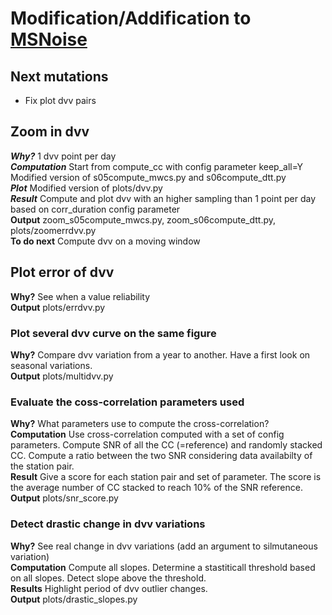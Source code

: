 # Modification/Addification to [MSNoise](https://github.com/ROBelgium/MSNoise)
## Next mutations
* Fix plot dvv pairs

## Zoom in dvv
***Why?***
1 dvv point per day\
***Computation***
Start from compute_cc with config parameter keep_all=Y\
Modified version of s05compute_mwcs.py and s06compute_dtt.py\
***Plot***
Modified version of plots/dvv.py \
***Result*** 
Compute and plot dvv with an higher sampling than 1 point per day based on corr_duration config parameter\
**Output** zoom_s05compute_mwcs.py, zoom_s06compute_dtt.py, plots/zoomerrdvv.py\
**To do next**
Compute dvv on a moving window

## Plot error of dvv
**Why?** See when a value reliability \
**Output** plots/errdvv.py

### Plot several dvv curve on the same figure
**Why?** Compare dvv variation from a year to another. Have a first look on seasonal variations.\
**Output** plots/multidvv.py

### Evaluate the coss-correlation parameters used
**Why?** What parameters use to compute the cross-correlation?\
**Computation** Use cross-correlation computed with a set of config parameters. Compute SNR of all the CC (=reference) and randomly stacked CC. Compute a ratio between the two SNR considering data availabilty of the station pair.\
**Result** Give a score for each station pair and set of parameter. The score is the average number of CC stacked to reach 10% of the SNR reference.\
**Output** plots/snr_score.py

### Detect drastic change in dvv variations
**Why?** See real change in dvv variations (add an argument to silmutaneous variation)\
**Computation** Compute all slopes. Determine a stastiticall threshold based on all slopes. Detect slope above the threshold.\
**Results** Highlight period of dvv outlier changes.\
**Output** plots/drastic_slopes.py
